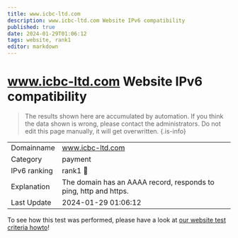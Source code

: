 ```yaml
---
title: www.icbc-ltd.com
description: www.icbc-ltd.com Website IPv6 compatibility
published: true
date: 2024-01-29T01:06:12
tags: website, rank1
editor: markdown
---
```


# www.icbc-ltd.com Website IPv6 compatibility

> The results shown here are accumulated by automation. If you think the data shown is wrong, please contact the administrators. 
> Do not edit this page manually, it will get overwritten.
{.is-info}


|   |   |
| - | - |
| Domainname | www.icbc-ltd.com
| Category | payment |
| IPv6 ranking | rank1 :1st_place_medal: |
| Explanation | The domain has an AAAA record, responds to ping, http and https. |
| Last Update | 2024-01-29 01:06:12 |

To see how this test was performed, please have a look at [our website test criteria howto](/howto/testcriteria/website)!


